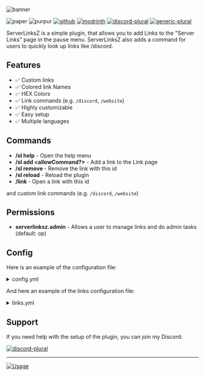 ![banner](https://cdn.modrinth.com/data/cached_images/b1a659a750a37515bf4c4c767ccdfe9a7c3fe038.png)

![paper](https://cdn.jsdelivr.net/npm/@intergrav/devins-badges@3/assets/compact/supported/paper_vector.svg)
![purpur](https://cdn.jsdelivr.net/npm/@intergrav/devins-badges@3/assets/compact/supported/purpur_vector.svg)
[![github](https://cdn.jsdelivr.net/npm/@intergrav/devins-badges@3/assets/compact/available/github_vector.svg)](https://github.com/KartoffelChipss/ServerLinksZ)
[![modrinth](https://cdn.jsdelivr.net/npm/@intergrav/devins-badges@3/assets/compact/available/modrinth_vector.svg)](https://modrinth.com/plugin/serverlinksz)
[![discord-plural](https://cdn.jsdelivr.net/npm/@intergrav/devins-badges@3/assets/compact/social/discord-plural_vector.svg)](https://strassburger.org/discord)
[![generic-plural](https://cdn.jsdelivr.net/npm/@intergrav/devins-badges@3/assets/compact/translate/generic-plural_vector.svg)](https://gitlocalize.com/repo/9890)

ServerLinksZ is a simple plugin, that allows you to add Links to the "Server Links" page in the pause menu. ServerLinksZ also adds a command for users to quickly look up links like /discord.

## Features
- ✅ Custom links
- ✅ Colored link Names
- ✅ HEX Colors
- ✅ Link commands (e.g. `/discord`, `/website`)
- ✅ Highly customizable
- ✅ Easy setup
- ✅ Multiple languages

## Commands

- **/sl help** - Open the help menu
- **/sl add <id> <name> <url> <allowCommand?>** - Add a link to the Link page
- **/sl remove <id>** - Remove the link with this id
- **/sl reload** - Reload the plugin
- **/link <id>** - Open a link with this id 

and custom link commands (e.g. `/discord`, `/website`)

## Permissions

- **serverlinksz.admin** - Allows a user to manage links and do admin tasks (default: op)

## Config

Here is an example of the configuration file:
<details>
<summary>config.yml</summary>

```yml
#     _____                            _      _       _          ______
#    / ____|                          | |    (_)     | |        |___  /
#   | (___   ___ _ ____   _____ _ __  | |     _ _ __ | | _____     / /
#   \___ \ / _ \ '__\ \ / / _ \ '__| | |    | | '_ \| |/ / __|   / /
#   ____) |  __/ |   \ V /  __/ |    | |____| | | | |   <\__ \  / /__
#  |_____/ \___|_|    \_/ \___|_|    |______|_|_| |_|_|\_\___/ /_____|


# === COLOR CODES ===

# This plugin supports old color codes like: &c, &l, &o, etc.
# It also supports MiniMessage, a more advanced way to format messages:
# https://docs.advntr.dev/minimessage/format.html
# With MiniMessage, you can add HEX colors, gradients, hover and click events, etc.


# === GENERAL SETTINGS ===

# Set the language to any code found in the "lang" folder (don't add the .yml extension)
# You can add your own language files. Use https://github.com/KartoffelChipss/ServerLinksZ/tree/main/src/main/resources/lang/en-US.yml as a template
# If you want to share your language file, either create a pull request on GitHub or use GitLocalize: https://gitlocalize.com/repo/9890
#  | en-US | de-DE | zh-CN | ru-RU | zh-TW
lang: "en-US"

# Wether to show hints when using commands
hints: true

# Add a /link command to view the links
linkCommand: true

# Instead of using the /link command, you can also use a custom command for any link (e.g. /mycoollink)
# This feature is experimental and might not work as expected
dynamicCommands: false

# [!!!] You can configure the links in the links.yml file!
```
</details>

And here an example of the links configuration file:

<details>
<summary>links.yml</summary>

```yml
discord:
  name: "<#7289da>&lDiscord"
  url: "https://strassburger.org/discord"
  allowCommand: true
website:
  name: "<#7cd770>&lWebsite"
  url: "https://modrinth.com/plugin/serverlinksz"
  allowCommand: false
```
</details>

## Support

If you need help with the setup of the plugin, you can join my Discord:

[![discord-plural](https://cdn.jsdelivr.net/npm/@intergrav/devins-badges@3/assets/compact/social/discord-plural_vector.svg)](https://strassburger.org/discord)

---

[![Usage](https://bstats.org/signatures/bukkit/ServerLinksZ.svg)](https://bstats.org/plugin/bukkit/ServerLinksZ/22795)
